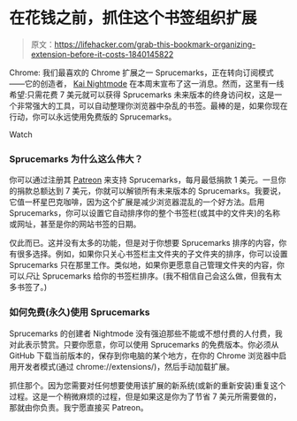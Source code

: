 # 在花钱之前，抓住这个书签组织扩展

> 原文：<https://lifehacker.com/grab-this-bookmark-organizing-extension-before-it-costs-1840145822>

Chrome: 我们最喜欢的 Chrome 扩展之一 Sprucemarks，正在转向订阅模式——它的创造者， [Kai Nightmode](https://twitter.com/kai_nightmode) 在本周末宣布了这一消息。然而，这里有一线希望:只需花费 7 美元就可以获得 Sprucemarks 未来版本的终身访问权，这是一个非常强大的工具，可以自动整理你浏览器中杂乱的书签。最棒的是，如果你现在行动，你可以永远使用免费版的 Sprucemarks。

Watch

### Sprucemarks 为什么这么伟大？

你可以通过注册其 [Patreon](https://www.patreon.com/nightmode/posts) 来支持 Sprucemarks，每月最低捐款 1 美元。一旦你的捐款总额达到 7 美元，你就可以解锁所有未来版本的 Sprucemarks。我要说，它值一杯星巴克咖啡，因为这个扩展是减少浏览器混乱的一个好方法。启用 Sprucemarks，你可以设置它自动排序你的整个书签栏(或其中的文件夹)的名称或网址，甚至是你的网站书签的日期。

仅此而已。这并没有太多的功能，但是对于你想要 Sprucemarks 排序的内容，你有很多选择。例如，如果你只关心书签栏主文件夹的子文件夹的排序，你可以设置 Sprucemarks 只在那里工作。类似地，如果你更愿意自己管理文件夹的内容，你可以*只*让 Sprucemarks 给你的书签栏排序。(我不相信自己会这么做，但我有太多书签了。)

### 如何免费(永久)使用 Sprucemarks

Sprucemarks 的创建者 Nightmode 没有强迫那些不能或不想付费的人付费，我对此表示赞赏。只要你愿意，你可以使用 Sprucemarks 的免费版本。你必须从 GitHub 下载当前版本的，保存到你电脑的某个地方，在你的 Chrome 浏览器中启用开发者模式(通过 chrome://extensions/)，然后手动加载扩展。

抓住那个。因为您需要对任何想要使用该扩展的新系统(或新的重新安装)重复这个过程。这是一个稍微麻烦的过程，但是如果这是你为了节省 7 美元所需要做的，那就由你负责。我宁愿直接买 Patreon。